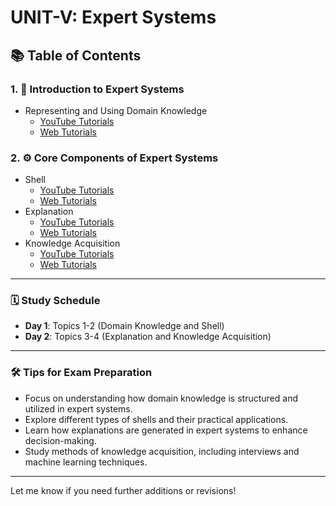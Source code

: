 # UNIT-V: Expert Systems  

## 📚 Table of Contents  

### 1. 🧠 **Introduction to Expert Systems**  
   - Representing and Using Domain Knowledge  
     - [YouTube Tutorials](https://www.youtube.com/results?search_query=Representing+and+Using+Domain+Knowledge+tutorial)  
     - [Web Tutorials](https://www.google.com/search?q=Representing+and+Using+Domain+Knowledge+tutorial)  

### 2. ⚙️ **Core Components of Expert Systems**  
   - Shell  
     - [YouTube Tutorials](https://www.youtube.com/results?search_query=Expert+Systems+Shell+tutorial)  
     - [Web Tutorials](https://www.google.com/search?q=Expert+Systems+Shell+tutorial)  
   - Explanation  
     - [YouTube Tutorials](https://www.youtube.com/results?search_query=Expert+Systems+Explanation+tutorial)  
     - [Web Tutorials](https://www.google.com/search?q=Expert+Systems+Explanation+tutorial)  
   - Knowledge Acquisition  
     - [YouTube Tutorials](https://www.youtube.com/results?search_query=Knowledge+Acquisition+tutorial)  
     - [Web Tutorials](https://www.google.com/search?q=Knowledge+Acquisition+tutorial)  

---

### 🗓️ Study Schedule  
- **Day 1**: Topics 1-2 (Domain Knowledge and Shell)  
- **Day 2**: Topics 3-4 (Explanation and Knowledge Acquisition)  

---

### 🛠️ Tips for Exam Preparation  
- Focus on understanding how domain knowledge is structured and utilized in expert systems.  
- Explore different types of shells and their practical applications.  
- Learn how explanations are generated in expert systems to enhance decision-making.  
- Study methods of knowledge acquisition, including interviews and machine learning techniques.  

---

Let me know if you need further additions or revisions!
